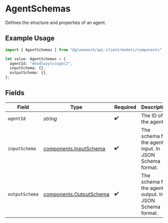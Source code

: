 # AgentSchemas

Defines the structure and properties of an agent.

## Example Usage

```typescript
import { AgentSchemas } from "@gleanwork/api-client/models/components";

let value: AgentSchemas = {
  agentId: "mho4lwzylcozgoc2",
  inputSchema: {},
  outputSchema: {},
};
```

## Fields

| Field                                                              | Type                                                               | Required                                                           | Description                                                        | Example                                                            |
| ------------------------------------------------------------------ | ------------------------------------------------------------------ | ------------------------------------------------------------------ | ------------------------------------------------------------------ | ------------------------------------------------------------------ |
| `agentId`                                                          | *string*                                                           | :heavy_check_mark:                                                 | The ID of the agent.                                               | mho4lwzylcozgoc2                                                   |
| `inputSchema`                                                      | [components.InputSchema](../../models/components/inputschema.md)   | :heavy_check_mark:                                                 | The schema for the agent input. In JSON Schema format.             |                                                                    |
| `outputSchema`                                                     | [components.OutputSchema](../../models/components/outputschema.md) | :heavy_check_mark:                                                 | The schema for the agent output. In JSON Schema format.            |                                                                    |